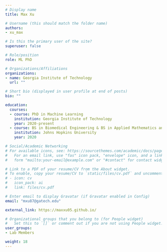```yaml
---
# Display name
title: Max Xu

# Username (this should match the folder name)
authors:
- xu_max

# Is this the primary user of the site?
superuser: false

# Role/position
role: ML PhD

# Organizations/Affiliations
organizations:
- name: Georgia Institute of Technology
  url: ""

# Short bio (displayed in user profile at end of posts)
bio: ""

education:
  courses:
  - course: PhD in Machine Learning
    institution: Georgia Institute of Technology
    year: 2020-present
  - course: BS in Biomedical Engineering & BS in Applied Mathematics and Statistics
    institution: Johns Hopkins University
    year: 2020

# Social/Academic Networking
# For available icons, see: https://sourcethemes.com/academic/docs/page-builder/#icons
#   For an email link, use "fas" icon pack, "envelope" icon, and a link in the
#   form "mailto:your-email@example.com" or "#contact" for contact widget.

# Link to a PDF of your resume/CV from the About widget.
# To enable, copy your resume/CV to `static/files/cv.pdf` and uncomment the lines below.
# - icon: cv
#   icon_pack: ai
#   link: files/cv.pdf

# Enter email to display Gravatar (if Gravatar enabled in Config)
email: "mxu87@gatech.edu"

external_link: https://maxxu05.github.io/

# Organizational groups that you belong to (for People widget)
#   Set this to `[]` or comment out if you are not using People widget.
user_groups:
- Lab Members

weight: 18
---
```

